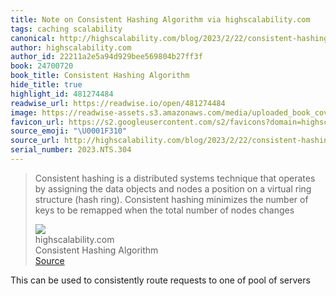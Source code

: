 ```yaml
---
title: Note on Consistent Hashing Algorithm via highscalability.com
tags: caching scalability
canonical: http://highscalability.com/blog/2023/2/22/consistent-hashing-algorithm.html
author: highscalability.com
author_id: 22211a2e5a94d929bee569804b27ff3f
book: 24700720
book_title: Consistent Hashing Algorithm
hide_title: true
highlight_id: 481274484
readwise_url: https://readwise.io/open/481274484
image: https://readwise-assets.s3.amazonaws.com/media/uploaded_book_covers/profile_265723/52705024790_8a89921cfb.jpg
favicon_url: https://s2.googleusercontent.com/s2/favicons?domain=highscalability.com
source_emoji: "\U0001F310"
source_url: http://highscalability.com/blog/2023/2/22/consistent-hashing-algorithm.html#:~:text=Consistent%20hashing%20is,of%20nodes%20changes
serial_number: 2023.NTS.304
---
```

> Consistent hashing is a distributed systems technique that operates by assigning the data objects and nodes a position on a virtual ring structure (hash ring). Consistent hashing minimizes the number of keys to be remapped when the total number of nodes changes
> <div class="quoteback-footer"><div class="quoteback-avatar"><img class="mini-favicon" src="https://s2.googleusercontent.com/s2/favicons?domain=highscalability.com"></div><div class="quoteback-metadata"><div class="metadata-inner"><span style="display:none">FROM:</span><div aria-label="highscalability.com" class="quoteback-author"> highscalability.com</div><div aria-label="Consistent Hashing Algorithm" class="quoteback-title"> Consistent Hashing Algorithm</div></div></div><div class="quoteback-backlink"><a target="_blank" aria-label="go to the full text of this quotation" rel="noopener" href="http://highscalability.com/blog/2023/2/22/consistent-hashing-algorithm.html#:~:text=Consistent%20hashing%20is,of%20nodes%20changes" class="quoteback-arrow"> Source</a></div></div>

This can be used to consistently route requests to one of pool of servers